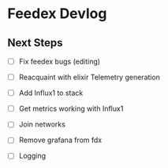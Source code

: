 # Feedex Devlog

## Next Steps 

- [ ] Fix feedex bugs (editing) 

- [ ] Reacquaint with elixir Telemetry generation  
- [ ] Add Influx1 to stack 
- [ ] Get metrics working with Influx1 

- [ ] Join networks 
- [ ] Remove grafana from fdx 

- [ ] Logging 

